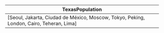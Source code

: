 | TexasPopulation |
| --- |
| [Seoul, Jakarta, Ciudad de México, Moscow, Tokyo, Peking, London, Cairo, Teheran, Lima] |
